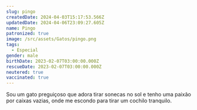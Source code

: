 ```yaml
---
slug: pingo
createdDate: 2024-04-03T15:17:53.566Z
updatedDate: 2024-04-06T23:09:27.605Z
name: Pingo
patronized: true
image: /src/assets/Gatos/pingo.png
tags:
  - Especial
gender: male
birthDate: 2023-02-07T03:00:00.000Z
rescueDate: 2023-02-07T03:00:00.000Z
neutered: true
vaccinated: true
---
```




Sou um gato preguiçoso que adora tirar sonecas no sol e tenho uma paixão por caixas vazias, onde me escondo para tirar um cochilo tranquilo.
